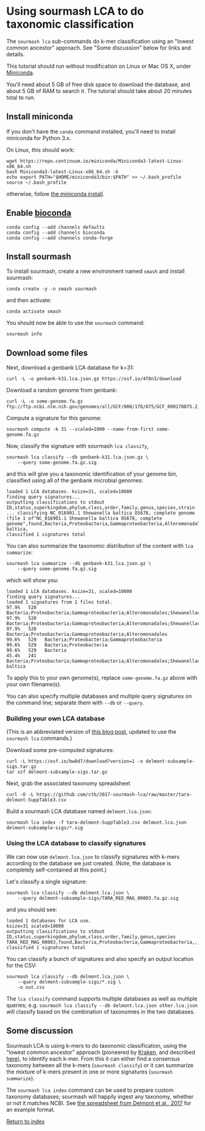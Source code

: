 # Using sourmash LCA to do taxonomic classification

The `sourmash lca` sub-commands do k-mer classification using an
"lowest common ancestor" approach.  See "Some discussion" below for
links and details.

This tutorial should run without modification on Linux or Mac OS X,
under [Miniconda](https://docs.conda.io/en/latest/miniconda.html).

You'll need about 5 GB of free disk space to download the database,
and about 5 GB of RAM to search it.  The tutorial should take about
20 minutes total to run.

## Install miniconda

If you don't have the `conda` command installed, you'll need to install
miniconda for Python 3.x.

On Linux, this should work:
```
wget https://repo.continuum.io/miniconda/Miniconda3-latest-Linux-x86_64.sh
bash Miniconda3-latest-Linux-x86_64.sh -b
echo export PATH="$HOME/miniconda3/bin:$PATH" >> ~/.bash_profile
source ~/.bash_profile
```
otherwise, follow
[the miniconda install](https://docs.conda.io/en/latest/miniconda.html).

## Enable [bioconda](https://bioconda.github.io/)

```
conda config --add channels defaults
conda config --add channels bioconda
conda config --add channels conda-forge
```

## Install sourmash

To install sourmash, create a new environment named `smash` and install sourmash:

```
conda create -y -n smash sourmash
```

and then activate:
```
conda activate smash
```

You should now be able to use the `sourmash` command:

```
sourmash info
```

## Download some files

Next, download a genbank LCA database for k=31:

```
curl -L -o genbank-k31.lca.json.gz https://osf.io/4f8n3/download
```

Download a random genome from genbank:
```
curl -L -o some-genome.fa.gz ftp://ftp.ncbi.nlm.nih.gov/genomes/all/GCF/000/178/875/GCF_000178875.2_ASM17887v2/GCF_000178875.2_ASM17887v2_genomic.fna.gz
```

Compute a signature for this genome:
```
sourmash compute -k 31 --scaled=1000 --name-from-first some-genome.fa.gz
```

Now, classify the signature with sourmash `lca classify`,
```
sourmash lca classify --db genbank-k31.lca.json.gz \
    --query some-genome.fa.gz.sig
```
and this will give you a taxonomic identification of your genome bin,
classified using all of the genbank microbial genomes:

```
loaded 1 LCA databases. ksize=31, scaled=10000
finding query signatures...
outputting classifications to stdout
ID,status,superkingdom,phylum,class,order,family,genus,species,strain
... classifying NC_016901.1 Shewanella baltica OS678, complete genome (file 1 of"NC_016901.1 Shewanella baltica OS678, complete genome",found,Bacteria,Proteobacteria,Gammaproteobacteria,Alteromonadales,Shewanellaceae,Shewanella,Shewanella baltica,
classified 1 signatures total
```

You can also summarize the taxonomic distribution of the content with
`lca summarize`:
```
sourmash lca summarize --db genbank-k31.lca.json.gz \
    --query some-genome.fa.gz.sig
```

which will show you:
```
loaded 1 LCA databases. ksize=31, scaled=10000
finding query signatures...
loaded 1 signatures from 1 files total.
97.9%   520   Bacteria;Proteobacteria;Gammaproteobacteria;Alteromonadales;Shewanellaceae;Shewanella
97.9%   520   Bacteria;Proteobacteria;Gammaproteobacteria;Alteromonadales;Shewanellaceae
97.9%   520   Bacteria;Proteobacteria;Gammaproteobacteria;Alteromonadales
99.6%   529   Bacteria;Proteobacteria;Gammaproteobacteria
99.6%   529   Bacteria;Proteobacteria
99.6%   529   Bacteria
45.4%   241   Bacteria;Proteobacteria;Gammaproteobacteria;Alteromonadales;Shewanellaceae;Shewanella;Shewanella baltica
```

To apply this to your own genome(s), replace `some-genome.fa.gz` above
with your own filename(s).

You can also specify multiple databases and multiple query signatures
on the command line; separate them with `--db` or `--query`.

### Building your own LCA database

(This is an abbreviated version of [this blog post](http://ivory.idyll.org/blog/2017-classify-genome-bins-with-custom-db-try-again.html), updated to use the `sourmash lca` commands.)

Download some pre-computed signatures:

```
curl -L https://osf.io/bw8d7/download?version=1 -o delmont-subsample-sigs.tar.gz
tar xzf delmont-subsample-sigs.tar.gz
```

Next, grab the associated taxonomy spreadsheet

```
curl -O -L https://github.com/ctb/2017-sourmash-lca/raw/master/tara-delmont-SuppTable3.csv
```

Build a sourmash LCA database named `delmont.lca.json`:

```
sourmash lca index -f tara-delmont-SuppTable3.csv delmont.lca.json delmont-subsample-sigs/*.sig
```

### Using the LCA database to classify signatures

We can now use `delmont.lca.json` to classify signatures with k-mers
according to the database we just created.  (Note, the database is
completely self-contained at this point.)

Let's classify a single signature:
```
sourmash lca classify --db delmont.lca.json \
    --query delmont-subsample-sigs/TARA_RED_MAG_00003.fa.gz.sig
```

and you should see:

```
loaded 1 databases for LCA use.
ksize=31 scaled=10000
outputting classifications to stdout
ID,status,superkingdom,phylum,class,order,family,genus,species
TARA_RED_MAG_00003,found,Bacteria,Proteobacteria,Gammaproteobacteria,,,,
classified 1 signatures total
```

You can classify a bunch of signatures and also specify an output
location for the CSV:

```
sourmash lca classify --db delmont.lca.json \
    --query delmont-subsample-sigs/*.sig \
    -o out.csv
```

The `lca classify` command supports multiple databases as well as
multiple queries; e.g. `sourmash lca classify --db delmont.lca.json
other.lca.json` will classify based on the combination of taxonomies
in the two databases.

## Some discussion

Sourmash LCA is using k-mers to do taxonomic classification, using the
"lowest common ancestor" approach (pioneered by
[Kraken](http://ccb.jhu.edu/software/kraken/MANUAL.html), and described
[here](http://ivory.idyll.org/blog/2017-something-about-kmers.html)),
to identify each k-mer.  From this it can either find a consensus
taxonomy between all the k-mers (`sourmash classify`) or it can summarize
the mixture of k-mers present in one or more signatures (`sourmash summarize`).

The `sourmash lca index` command can be used to prepare custom taxonomy
databases; sourmash will happily ingest any taxonomy, whether or not
it matches NCBI. See
[the spreadsheet from Delmont et al., 2017](https://github.com/ctb/2017-sourmash-lca/blob/master/tara-delmont-SuppTable3.csv)
for an example format.

[Return to index][3]

[0]:http://ivory.idyll.org/blog/2016-sourmash-sbt-more.html
[1]:databases.md
[2]:https://www.ncbi.nlm.nih.gov/pubmed/233877
[3]:index.md
